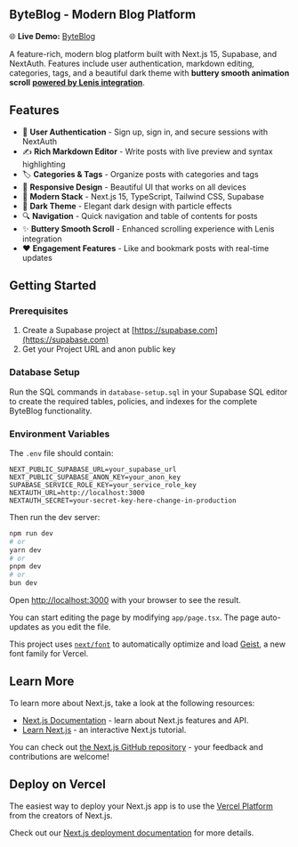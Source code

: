 ## ByteBlog - Modern Blog Platform

🌐 **Live Demo:** [ByteBlog](https://thebyteblog.vercel.app/)

A feature-rich, modern blog platform built with Next.js 15, Supabase, and NextAuth. Features include user authentication, markdown editing, categories, tags, and a beautiful dark theme with **buttery smooth animation scroll** <u>**powered by Lenis integration**</u>.

## Features

- 🔐 **User Authentication** - Sign up, sign in, and secure sessions with NextAuth
- ✍️ **Rich Markdown Editor** - Write posts with live preview and syntax highlighting
- 🏷️ **Categories & Tags** - Organize posts with categories and tags
- 📱 **Responsive Design** - Beautiful UI that works on all devices
- 🚀 **Modern Stack** - Next.js 15, TypeScript, Tailwind CSS, Supabase
- 🎨 **Dark Theme** - Elegant dark design with particle effects
- 🔍 **Navigation** - Quick navigation and table of contents for posts
- ✨ **Buttery Smooth Scroll** - Enhanced scrolling experience with Lenis integration
- ❤️ **Engagement Features** - Like and bookmark posts with real-time updates

## Getting Started

### Prerequisites

1. Create a Supabase project at [https://supabase.com](https://supabase.com)
2. Get your Project URL and anon public key

### Database Setup

Run the SQL commands in `database-setup.sql` in your Supabase SQL editor to create the required tables, policies, and indexes for the complete ByteBlog functionality.

### Environment Variables

The `.env` file should contain:

```env
NEXT_PUBLIC_SUPABASE_URL=your_supabase_url
NEXT_PUBLIC_SUPABASE_ANON_KEY=your_anon_key
SUPABASE_SERVICE_ROLE_KEY=your_service_role_key
NEXTAUTH_URL=http://localhost:3000
NEXTAUTH_SECRET=your-secret-key-here-change-in-production
```

Then run the dev server:

```bash
npm run dev
# or
yarn dev
# or
pnpm dev
# or
bun dev
```

Open [http://localhost:3000](http://localhost:3000) with your browser to see the result.

You can start editing the page by modifying `app/page.tsx`. The page auto-updates as you edit the file.

This project uses [`next/font`](https://nextjs.org/docs/app/building-your-application/optimizing/fonts) to automatically optimize and load [Geist](https://vercel.com/font), a new font family for Vercel.

## Learn More

To learn more about Next.js, take a look at the following resources:

- [Next.js Documentation](https://nextjs.org/docs) - learn about Next.js features and API.
- [Learn Next.js](https://nextjs.org/learn) - an interactive Next.js tutorial.

You can check out [the Next.js GitHub repository](https://github.com/vercel/next.js) - your feedback and contributions are welcome!

## Deploy on Vercel

The easiest way to deploy your Next.js app is to use the [Vercel Platform](https://vercel.com/new?utm_medium=default-template&filter=next.js&utm_source=create-next-app&utm_campaign=create-next-app-readme) from the creators of Next.js.

Check out our [Next.js deployment documentation](https://nextjs.org/docs/app/building-your-application/deploying) for more details.
